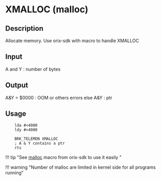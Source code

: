 # XMALLOC (malloc)

## Description

Allocate memory. Use orix-sdk with macro to handle XMALLOC

## Input

A and Y : number of bytes

## Output

A&Y = $0000 : OOM or others errors
else
A&Y : ptr

## Usage

``` ca65
    lda #<4000
    ldy #>4000

    BRK_TELEMON XMALLOC
    ; A & Y contains a ptr
    rts
```

!!! tip "See [malloc](../../home/orixsdk) macro from orix-sdk to use it easily "

!!! warning "Number of malloc are limited in kernel side for all programs running"
